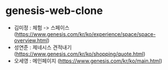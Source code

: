 # genesis-web-clone

- 김미정 : 체험 -> 스페이스 (https://www.genesis.com/kr/ko/experience/space/space-overview.html)
- 성연준 : 제네시스 견적내기 (https://www.genesis.com/kr/ko/shopping/quote.html)
- 오세영 : 메인페이지 (https://www.genesis.com/kr/ko/main.html)
